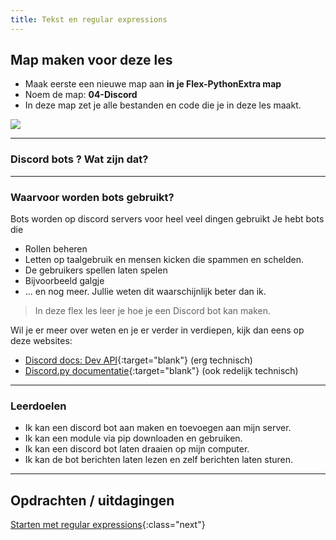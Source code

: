 ```yaml
---
title: Tekst en regular expressions
---
```


## Map maken voor deze les
* Maak eerste een nieuwe map aan **in je Flex-PythonExtra map**
* Noem de map: **04-Discord**
* In deze map zet je alle bestanden en code die je in deze les maakt.

![](new-folder.png)

---

### Discord bots ? Wat zijn dat?


---

### Waarvoor worden bots gebruikt?
Bots worden op discord servers voor heel veel dingen gebruikt
Je hebt bots die
- Rollen beheren
- Letten op taalgebruik en mensen kicken die spammen en schelden.
- De gebruikers spellen laten spelen
 - Bijvoorbeeld galgje
- ... en nog meer. Jullie weten dit waarschijnlijk beter dan ik.

> In deze flex les leer je hoe je een Discord bot kan maken.

Wil je er meer over weten en je er verder in verdiepen, kijk dan eens op deze websites:

- [Discord docs: Dev API](https://discord.com/developers/docs/intro){:target="blank"} (erg technisch)
- [Discord.py documentatie](https://discordpy.readthedocs.io/en/stable/){:target="blank"} (ook redelijk technisch)

---

### Leerdoelen 
- Ik kan een discord bot aan maken en toevoegen aan mijn server.
- Ik kan een module via pip downloaden en gebruiken.
- Ik kan een discord bot laten draaien op mijn computer.
- Ik kan de bot berichten laten lezen en zelf berichten laten sturen.

---

## Opdrachten / uitdagingen

[Starten met regular expressions](01-bot-maken/){:class="next"}


